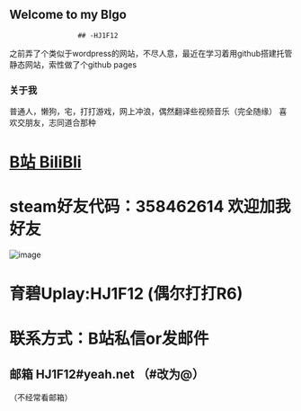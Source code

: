 ## Welcome to my Blgo
                     ## -HJ1F12

之前弄了个类似于wordpress的网站，不尽人意，最近在学习着用github搭建托管静态网站，索性做了个github pages

### 关于我
普通人，懒狗，宅，打打游戏，网上冲浪，偶然翻译些视频音乐（完全随缘）
喜欢交朋友，志同道合那种


# [B站 BiliBli](https://space.bilibili.com/95590648)
# steam好友代码：358462614 欢迎加我好友
![image](https://github.com/HJ1F12/HJ1F12.github.io/blob/master/images/steam.PNG)
# 育碧Uplay:HJ1F12 (偶尔打打R6)

# 联系方式：B站私信or发邮件
## 邮箱 HJ1F12#yeah.net （#改为@）
（不经常看邮箱）
